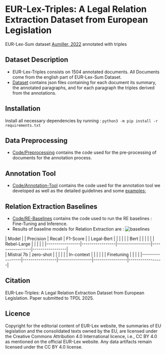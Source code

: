 # EUR-Lex-Triples: A Legal Relation Extraction Dataset from European Legislation
EUR-Lex-Sum dataset [Aumiller, 2022](https://aclanthology.org/2022.emnlp-main.519.pdf) annotated with triples

## Dataset Description
* EUR-Lex-Triples consists on 1504 annotated documents. All Documents come from the english part of EUR-Lex-Sum Dataset.
* [Dataset](https://github.com/NihedB/EUR-Lex-Triples/tree/main/Dataset) contains json files containing for each document its summary, the annotated paragraphs, and for each paragraph the triples derived from the annotations.
  
## Installation
Install all necessary dependencies by running : 
``` python3 -m pip install -r requirements.txt ```

## Data Preprocessing
* [Code/Preprocessing](https://github.com/NihedB/EUR-Lex-Triples/tree/main/Code/Preprocessing) contains the code used for the pre-processing of documents for the annotation process.
  
## Annotation Tool
* [Code/Annotation-Tool](Code/Annotation-Tool) contains the code used for the annotation tool we developed as well as the detailed guidelines and some [examples](Code/Annotation-Tool/examples.pdf);
   
## Relation Extraction Baselines
* [Code/RE-Baselines](Code/RE-Baselines) contains the code used to run the RE baselines : Fine-Tuning and Inference.
* Results of baseline models for Relation Extraction are : ![baselines](Figures/baselines.jpg)

|  Model          |                 |  Precision      |  Recall         |  F1-Score       |
| Legal-Bert      |                 |                 |                 |                 |
| Bert            |                 |                 |                 |                 |
| Rebel-Large     |                 |                 |                 |                 |
|-----------------|-----------------|-----------------|-----------------|-----------------|  
| Mistral 7b      | zero-shot       |                 |                 |                 |
|                 | In-context      |                 |                 |                 |
|                 | Finetuning      |                 |                 |                 |
|-----------------|-----------------|-----------------|-----------------|-----------------|
## Citation
EUR-Lex-Triples: A Legal Relation Extraction Dataset from European Legislation. 
Paper submitted to TPDL 2025.
## Licence
Copyright for the editorial content of EUR-Lex website, the summaries of EU legislation and the consolidated texts owned by the EU, are licensed under the Creative Commons Attribution 4.0 International licence, i.e., CC BY 4.0 as mentioned on the official EUR-Lex website. Any data artifacts remain licensed under the CC BY 4.0 license.
